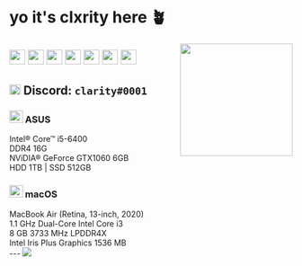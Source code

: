 # yo it's clxrity here 🪴
<img align='right' src='https://imgur.com/NRSH6Q5.gif' width='200'>

<a title="Links"><img src="https://imgur.com/ZaBOVGL.png" width="28" height="26" aria-hidden="true"></a>  <a href="https://twitter.com/yourclxrity" title="@yourclxrity"><img src="https://imgur.com/ByWIoDe.png" width="28" height="26" aria-hidden="true"></a> <a href="https://instagram.com/mjxnglin" title="@mjxnglin"><img src="https://imgur.com/XLnUh3i.png" width="28" height="26" aria-hidden="true"></a> <a href="https://soundcloud.com/clxrityy" title="@clxrityy"><img src="https://imgur.com/ZdvfWsi.png" width="28" height="26" aria-hidden="true"></a> <a href="https://open.spotify.com/user/mjanglin" title="@mjanglin"><img src="https://imgur.com/dGRMUW1.png" width="28" height="26" aria-hidden="true"></a> <a href="https://steamcommunity.com/id/clxrity/" title="@clxrity"><img src="https://imgur.com/rM25ANu.png" width="28" height="26" aria-hidden="true"></a>  <a title="Links"><img src="https://imgur.com/ZaBOVGL.png" width="28" height="26" aria-hidden="true"></a>
---
<a title="clarity&#35;0001"><img src="https://imgur.com/Lf8uBi8.png" width="20" height="18" aria-hidden="true"></a> Discord: `clarity#0001`
---
<h3><a><img src="https://imgur.com/nLYB3Up.png" width="24" height="22" aria-hidden="true"></a> ASUS</h2><div>
Intel® Core™ i5-6400 <div>
DDR4 16G <div>
NViDIA® GeForce GTX1060 6GB <div>
HDD 1TB | SSD 512GB
<div>
<div>
<h3><a><img src="https://imgur.com/RLAWhYo.png" width="24" height="22" aria-hidden="true"></a> macOS</h2><div>
<div>
MacBook Air (Retina, 13-inch, 2020) <div>
1.1 GHz Dual-Core Intel Core i3 <div>
8 GB 3733 MHz LPDDR4X <div>
Intel Iris Plus Graphics 1536 MB
<div>
---
<img align='bottom' src='https://imgur.com/XTJgAvK.gif'>
